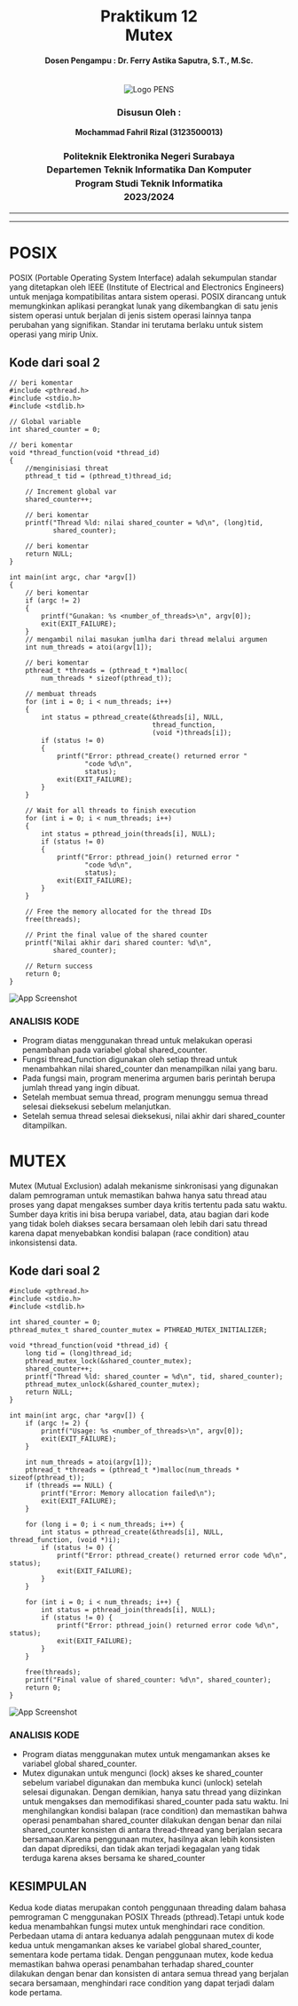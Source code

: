 <div align="center">
  <h1 style="text-align: center;font-weight: bold">Praktikum 12<br>Mutex</h1>
  <h4 style="text-align: center;">Dosen Pengampu : Dr. Ferry Astika Saputra, S.T., M.Sc.</h4>
</div>
<br />
<div align="center">
  <img src="https://upload.wikimedia.org/wikipedia/id/4/44/Logo_PENS.png" alt="Logo PENS">
  <h3 style="text-align: center;">Disusun Oleh : </h3>
  <p style="text-align: center;">
    <strong>Mochammad Fahril Rizal (3123500013)</strong><br>
  </p>
<h3 style="text-align: center;line-height: 1.5">Politeknik Elektronika Negeri Surabaya<br>Departemen Teknik Informatika Dan Komputer<br>Program Studi Teknik Informatika<br>2023/2024</h3>
  <hr><hr>
</div>

# POSIX
POSIX (Portable Operating System Interface) adalah sekumpulan standar yang ditetapkan oleh IEEE (Institute of Electrical and Electronics Engineers) untuk menjaga kompatibilitas antara sistem operasi. POSIX dirancang untuk memungkinkan aplikasi perangkat lunak yang dikembangkan di satu jenis sistem operasi untuk berjalan di jenis sistem operasi lainnya tanpa perubahan yang signifikan. Standar ini terutama berlaku untuk sistem operasi yang mirip Unix.

## Kode dari soal 2
```
// beri komentar
#include <pthread.h>
#include <stdio.h>
#include <stdlib.h>

// Global variable
int shared_counter = 0;

// beri komentar
void *thread_function(void *thread_id)
{
    //menginisiasi threat
    pthread_t tid = (pthread_t)thread_id;

    // Increment global var
    shared_counter++;

    // beri komentar
    printf("Thread %ld: nilai shared_counter = %d\n", (long)tid,
           shared_counter);

    // beri komentar
    return NULL;
}

int main(int argc, char *argv[])
{
    // beri komentar
    if (argc != 2)
    {
        printf("Gunakan: %s <number_of_threads>\n", argv[0]);
        exit(EXIT_FAILURE);
    }
    // mengambil nilai masukan jumlha dari thread melalui argumen
    int num_threads = atoi(argv[1]);

    // beri komentar
    pthread_t *threads = (pthread_t *)malloc(
        num_threads * sizeof(pthread_t));

    // membuat threads
    for (int i = 0; i < num_threads; i++)
    {
        int status = pthread_create(&threads[i], NULL,
                                    thread_function,
                                    (void *)threads[i]);
        if (status != 0)
        {
            printf("Error: pthread_create() returned error "
                   "code %d\n",
                   status);
            exit(EXIT_FAILURE);
        }
    }

    // Wait for all threads to finish execution
    for (int i = 0; i < num_threads; i++)
    {
        int status = pthread_join(threads[i], NULL);
        if (status != 0)
        {
            printf("Error: pthread_join() returned error "
                   "code %d\n",
                   status);
            exit(EXIT_FAILURE);
        }
    }

    // Free the memory allocated for the thread IDs
    free(threads);

    // Print the final value of the shared counter
    printf("Nilai akhir dari shared counter: %d\n",
           shared_counter);

    // Return success
    return 0;
}
```
![App Screenshot](assets/img/1.png)
### ANALISIS KODE
- Program diatas menggunakan thread untuk melakukan operasi penambahan pada variabel global
shared_counter.
- Fungsi thread_function digunakan oleh setiap thread untuk menambahkan nilai shared_counter dan
menampilkan nilai yang baru.
- Pada fungsi main, program menerima argumen baris perintah berupa jumlah thread yang ingin dibuat.
- Setelah membuat semua thread, program menunggu semua thread selesai dieksekusi sebelum
melanjutkan.
- Setelah semua thread selesai dieksekusi, nilai akhir dari shared_counter ditampilkan. 

# MUTEX
Mutex (Mutual Exclusion) adalah mekanisme sinkronisasi yang digunakan dalam pemrograman untuk memastikan bahwa hanya satu thread atau proses yang dapat mengakses sumber daya kritis tertentu pada satu waktu. Sumber daya kritis ini bisa berupa variabel, data, atau bagian dari kode yang tidak boleh diakses secara bersamaan oleh lebih dari satu thread karena dapat menyebabkan kondisi balapan (race condition) atau inkonsistensi data.

## Kode dari soal 2
```
#include <pthread.h>
#include <stdio.h>
#include <stdlib.h>

int shared_counter = 0;
pthread_mutex_t shared_counter_mutex = PTHREAD_MUTEX_INITIALIZER;

void *thread_function(void *thread_id) {
    long tid = (long)thread_id;
    pthread_mutex_lock(&shared_counter_mutex);
    shared_counter++;
    printf("Thread %ld: shared_counter = %d\n", tid, shared_counter);
    pthread_mutex_unlock(&shared_counter_mutex);
    return NULL;
}

int main(int argc, char *argv[]) {
    if (argc != 2) {
        printf("Usage: %s <number_of_threads>\n", argv[0]);
        exit(EXIT_FAILURE);
    }

    int num_threads = atoi(argv[1]);
    pthread_t *threads = (pthread_t *)malloc(num_threads * sizeof(pthread_t));
    if (threads == NULL) {
        printf("Error: Memory allocation failed\n");
        exit(EXIT_FAILURE);
    }

    for (long i = 0; i < num_threads; i++) {
        int status = pthread_create(&threads[i], NULL, thread_function, (void *)i);
        if (status != 0) {
            printf("Error: pthread_create() returned error code %d\n", status);
            exit(EXIT_FAILURE);
        }
    }

    for (int i = 0; i < num_threads; i++) {
        int status = pthread_join(threads[i], NULL);
        if (status != 0) {
            printf("Error: pthread_join() returned error code %d\n", status);
            exit(EXIT_FAILURE);
        }
    }

    free(threads);
    printf("Final value of shared_counter: %d\n", shared_counter);
    return 0;
}
```
![App Screenshot](assets/img/2.png)
### ANALISIS KODE
- Program diatas menggunakan mutex untuk mengamankan akses ke variabel global shared_counter.
- Mutex digunakan untuk mengunci (lock) akses ke shared_counter sebelum variabel digunakan dan
membuka kunci (unlock) setelah selesai digunakan.
Dengan demikian, hanya satu thread yang diizinkan untuk mengakses dan memodifikasi shared_counter
pada satu waktu.
Ini menghilangkan kondisi balapan (race condition) dan memastikan bahwa operasi penambahan
shared_counter dilakukan dengan benar dan nilai shared_counter konsisten di antara thread-thread yang
berjalan secara bersamaan.Karena penggunaan mutex, hasilnya akan lebih konsisten dan dapat
diprediksi, dan tidak akan terjadi kegagalan yang tidak terduga karena akses bersama ke
shared_counter

## KESIMPULAN
Kedua kode diatas merupakan contoh penggunaan threading dalam bahasa pemrograman C menggunakan POSIX Threads (pthread).Tetapi untuk kode kedua menambahkan fungsi mutex untuk menghindari race condition. Perbedaan utama di antara keduanya adalah penggunaan mutex di kode kedua untuk mengamankan akses ke variabel global shared_counter, sementara kode pertama tidak. Dengan penggunaan mutex, kode kedua memastikan bahwa operasi penambahan terhadap shared_counter dilakukan dengan benar dan konsisten di antara semua thread yang berjalan secara bersamaan, menghindari race condition yang dapat terjadi dalam kode pertama. 
